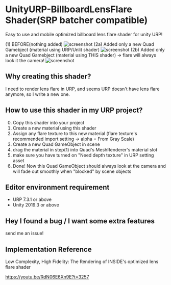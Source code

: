 # UnityURP-BillboardLensFlare Shader(SRP batcher compatible)
Easy to use and mobile optimized billboard lens flare shader for unity URP!

(1) BEFORE(nothing added)
![screenshot](https://i.imgur.com/gL6gQze.png)
(2a) Added only a new Quad Gamebject (material using URP/Unlit shader)
![screenshot](https://i.imgur.com/TOtySEC.png)
(2b) Added only a new Quad Gamebject (material using THIS shader) -> flare will always look it the camera!
![screenshot](https://i.imgur.com/pymZBQF.png)

Why creating this shader?
-------------------
I need to render lens flare in URP, and seems URP doesn't have lens flare anymore, so I write a new one.

How to use this shader in my URP project?
-------------------
 0. Copy this shader into your project
 1. Create a new material using this shader
 2. Assign any flare texture to this new material (flare texture's recommended import setting -> alpha = From Gray Scale)
 3. Create a new Quad GameObject in scene
 4. drag the material in step(1) into Quad's MeshRenderer's material slot
 5. make sure you have turned on "Need depth texture" in URP setting asset
 5. Done! Now this Quad GameObject should always look at the camera and will fade out smoothly when "blocked" by scene objects
 
Editor environment requirement
-----------------------
- URP 7.3.1 or above
- Unity 2019.3 or above

Hey I found a bug / I want some extra features
-----------------------
send me an issue!

Implementation Reference
-----------------------
Low Complexity, High Fidelity: The Rendering of INSIDE's optimized lens flare shader

https://youtu.be/RdN06E6Xn9E?t=3257
